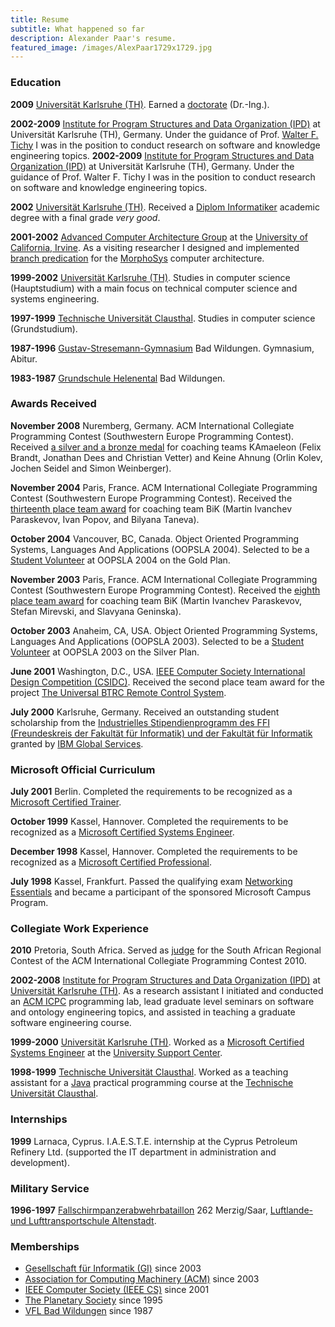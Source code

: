```yaml
---
title: Resume
subtitle: What happened so far
description: Alexander Paar's resume.
featured_image: /images/AlexPaar1729x1729.jpg
---
```


### Education

**2009** [Universität Karlsruhe (TH)](http://www.uni-karlsruhe.de/). Earned a [doctorate](/blog/doctorate) (Dr.-Ing.).

**2002-2009** [Institute for Program Structures and Data Organization (IPD)](http://wwwipd.ira.uka.de/) at Universität Karlsruhe (TH), Germany. Under the guidance of Prof. [Walter F. Tichy](https://en.wikipedia.org/wiki/Walter_F._Tichy) I was in the position to conduct research on software and knowledge engineering topics.
**2002-2009** [Institute for Program Structures and Data Organization (IPD)](http://wwwipd.ira.uka.de/) at Universität Karlsruhe (TH), Germany. Under the guidance of Prof. Walter F. Tichy I was in the position to conduct research on software and knowledge engineering topics.

**2002** [Universität Karlsruhe (TH)](http://www.uni-karlsruhe.de/). Received a [Diplom Informatiker](/blog/diplom-informatiker) academic degree with a final grade *very good*.

**2001-2002** [Advanced Computer Architecture Group](http://www.eng.uci.edu/comp.arch/index.html) at the [University of California, Irvine](https://uci.edu/). As a visiting researcher I designed and implemented [branch predication](https://en.wikipedia.org/wiki/Predication_(computer_architecture)) for the [MorphoSys](http://www.eng.uci.edu/morphosys/) computer architecture.

**1999-2002** [Universität Karlsruhe (TH)](http://www.uni-karlsruhe.de/). Studies in computer science (Hauptstudium) with a main focus on technical computer science and systems engineering.

**1997-1999** [Technische Universität Clausthal](https://www.tu-clausthal.de/). Studies in computer science (Grundstudium).

**1987-1996** [Gustav-Stresemann-Gymnasium](https://gymnasium-badwildungen.de/) Bad Wildungen. Gymnasium, Abitur.

**1983-1987** [Grundschule Helenental](https://www.helenentalschule.de/) Bad Wildungen.


### Awards Received

**November 2008** Nuremberg, Germany. ACM International Collegiate Programming Contest (Southwestern Europe Programming Contest). Received [a silver and a bronze medal](/blog/swerc-2008) for coaching teams KAmaeleon (Felix Brandt, Jonathan Dees and Christian Vetter) and Keine Ahnung (Orlin Kolev, Jochen Seidel and Simon Weinberger).

**November 2004** Paris, France. ACM International Collegiate Programming Contest (Southwestern Europe Programming Contest). Received the [thirteenth place team award](/blog/swerc-2004) for coaching team BiK (Martin Ivanchev Paraskevov, Ivan Popov, and Bilyana Taneva).

**October 2004** Vancouver, BC, Canada. Object Oriented Programming Systems, Languages And Applications (OOPSLA 2004). Selected to be a [Student Volunteer](/blog/oopsla-2004) at OOPSLA 2004 on the Gold Plan.

**November 2003** Paris, France. ACM International Collegiate Programming Contest (Southwestern Europe Programming Contest). Received the [eighth place team award](/blog/swerc-2003) for coaching team BiK (Martin Ivanchev Paraskevov, Stefan Mirevski, and Slavyana Geninska).

**October 2003** Anaheim, CA, USA. Object Oriented Programming Systems, Languages And Applications (OOPSLA 2003). Selected to be a [Student Volunteer](/blog/oopsla-2003) at OOPSLA 2003 on the Silver Plan.

**June 2001** Washington, D.C., USA. [IEEE Computer Society International Design Competition (CSIDC)](http://www.computer.org/portal/web/csidc/). Received the second place team award for the project [The Universal BTRC Remote Control System](/blog/csidc-2001).

**July 2000** Karlsruhe, Germany. Received an outstanding student scholarship from the [Industrielles Stipendienprogramm des FFI (Freundeskreis der Fakultät für Informatik) und der Fakultät für Informatik](http://www.ipd.uka.de/ffi-stipendium/) granted by [IBM Global Services](http://www.ibm.com/services/).


### Microsoft Official Curriculum

**July 2001** Berlin. Completed the requirements to be recognized as a [Microsoft Certified Trainer](/images/blog/microsoft-official-curriculum/mct.jpg).

**October 1999** Kassel, Hannover. Completed the requirements to be recognized as a [Microsoft Certified Systems Engineer](/images/blog/microsoft-official-curriculum/mcse.jpg).

**December 1998** Kassel, Hannover. Completed the requirements to be recognized as a [Microsoft Certified Professional](/images/blog/microsoft-official-curriculum/mcp.jpg).

**July 1998** Kassel, Frankfurt. Passed the qualifying exam [Networking Essentials](/images/blog/microsoft-official-curriculum/networking-essentials.jpg) and became a participant of the sponsored Microsoft Campus Program.


### Collegiate Work Experience

**2010** Pretoria, South Africa. Served as [judge](/blog/sarc-2010) for the South African Regional Contest of the ACM International Collegiate Programming Contest 2010.

**2002-2008** [Institute for Program Structures and Data Organization (IPD)](http://wwwipd.ira.uka.de/) at [Universität Karlsruhe (TH)](http://www.uni-karlsruhe.de/). As a research assistant I initiated and conducted an [ACM ICPC](http://icpc.baylor.edu/) programming lab, lead graduate level seminars on software and ontology engineering topics, and assisted in teaching a graduate software engineering course.

**1999-2000** [Universität Karlsruhe (TH)](http://www.uni-karlsruhe.de/). Worked as a [Microsoft Certified Systems Engineer](http://en.wikipedia.org/wiki/Microsoft_Certified_Professional#Microsoft_Certified_Systems_Engineer_or_M.C.S.E.) at the [University Support Center](https://www.escde.net/).

**1998-1999** [Technische Universität Clausthal](https://www.tu-clausthal.de/). Worked as a teaching assistant for a [Java](http://en.wikipedia.org/wiki/Java_(programming_language)) practical programming course at the [Technische Universität Clausthal](http://www.in.tu-clausthal.de/).


### Internships

**1999** Larnaca, Cyprus. I.A.E.S.T.E. internship at the Cyprus Petroleum Refinery Ltd. (supported the IT department in administration and development).


### Military Service

**1996-1997** [Fallschirmpanzerabwehrbataillon](http://de.wikipedia.org/wiki/Liste_der_Fallschirmj%C3%A4gerverb%C3%A4nde_der_Bundeswehr#Fallschirmpanzerabwehrbataillone) 262 Merzig/Saar, [Luftlande- und Lufttransportschule Altenstadt](http://de.wikipedia.org/wiki/Luftlande-_und_Lufttransportschule).


### Memberships

- [Gesellschaft für Informatik (GI)](https://gi.de/) since 2003
- [Association for Computing Machinery (ACM)](https://www.acm.org/) since 2003
- [IEEE Computer Society (IEEE CS)](https://www.computer.org/) since 2001
- [The Planetary Society](http://planetary.org/) since 1995
- [VFL Bad Wildungen](http://www.vfl-badwildungen.de/) since 1987
